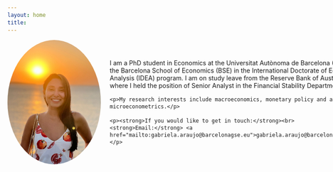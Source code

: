 ```yaml
---
layout: home
title: 
---
```


<div style="display: flex; align-items: center; gap: 20px;">

  <img src="/assets/gabriela-photo.jpeg" alt="Hello" style="width: 280px; height: 280px; border-radius: 50%; object-fit: cover;">

  <div>
    <p>I am a PhD student in Economics at the Universitat Autònoma de Barcelona (UAB) and the Barcelona School of Economics (BSE) in the International Doctorate of Economic Analysis (IDEA) program. I am on study leave from the Reserve Bank of Australia, where I held the position of Senior Analyst in the Financial Stability Department.</p>

    <p>My research interests include macroeconomics, monetary policy and applied microeconometrics.</p>

    <p><strong>If you would like to get in touch:</strong><br>
    <strong>Email:</strong> <a href="mailto:gabriela.araujo@barcelonagse.eu">gabriela.araujo@barcelonagse.eu</a></p>
  </div>

</div>
